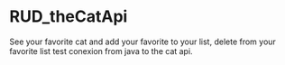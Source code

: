 # RUD_theCatApi

See your favorite cat and add your favorite to your list, delete from your favorite list
test conexion from java to the cat api.
